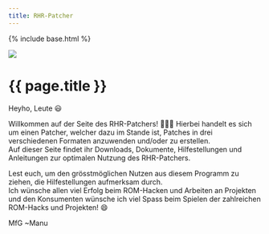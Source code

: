 ```yaml
---
title: RHR-Patcher
---
```

{% include base.html %}
<div class="rhrpatcher-banner"><img src="{{ base }}/assets/images/Banner.Image.png" /></div>

# {{ page.title }}

Heyho, Leute :smiley:

Willkommen auf der Seite des RHR-Patchers! :tada::tada::tada:
Hierbei handelt es sich um einen Patcher, welcher dazu im Stande ist, Patches in drei verschiedenen Formaten anzuwenden und/oder zu erstellen.  
Auf dieser Seite findet ihr Downloads, Dokumente, Hilfestellungen und Anleitungen zur optimalen Nutzung des RHR-Patchers.

Lest euch, um den grösstmöglichen Nutzen aus diesem Programm zu ziehen, die Hilfestellungen aufmerksam durch.  
Ich wünsche allen viel Erfolg beim ROM-Hacken und Arbeiten an Projekten und den Konsumenten wünsche ich viel Spass beim Spielen der zahlreichen ROM-Hacks und Projekten! :smile:

MfG ~Manu